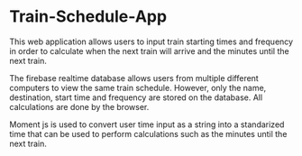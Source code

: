 # Train-Schedule-App

This web application allows users to input train starting times and frequency in order to calculate when the next train will arrive and the minutes until the next train.

The firebase realtime database allows users from multiple different computers to view the same train schedule. However, only the name, destination, start time and frequency are stored on the database. All calculations are done by the browser. 

Moment js is used to convert user time input as a string into a standarized time that can be used to perform calculations such as the minutes until the next train.